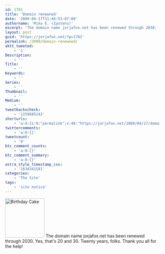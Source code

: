 ```yaml
---
id: 1781
title: 'Domain renewned'
date: '2009-04-17T11:46:53-07:00'
authorname: 'Mika E. (Ipstenu)'
excerpt: 'The domain name jorjafox.net has been renewed through 2030.  Yes, that''s 20 and 30.  Twenty years, folks. Thank you all for the help!'
layout: post
guid: 'https://jorjafox.net/?p=1781'
permalink: /2009/domain-renewned/
aktt_tweeted:
    - '1'
Description:
    - ''
Title:
    - ''
Keywords:
    - ''
Series:
    - ''
Thumbnail:
    - ''
Medium:
    - ''
tweetbackscheck:
    - '1259685242'
shorturls:
    - 'a:4:{s:9:"permalink";s:48:"https://jorjafox.net/2009/04/17/domain-renewned/";s:7:"tinyurl";s:25:"http://tinyurl.com/cvfsad";s:4:"isgd";s:18:"http://is.gd/533Vz";s:5:"bitly";s:20:"http://bit.ly/8MwO7v";}'
twittercomments:
    - 'a:0:{}'
tweetcount:
    - '0'
btc_comment_counts:
    - 'a:0:{}'
btc_comment_summary:
    - 'a:0:{}'
astra_style_timestamp_css:
    - '1634341581'
categories:
    - 'The Site'
tags:
    - 'site notice'
---
```


<a href="//static.jorjafox.net/wordpress/2008/12/cookie.png"><img src="//static.jorjafox.net/wordpress/2008/12/cookie.png" alt="Birthday Cake" title="Birthday Cake" width="128" height="128" class="alignleft size-full wp-image-818" /></a> The domain name jorjafox.net has been renewed through 2030.  Yes, that's 20 and 30.  Twenty years, folks. Thank you all for the help!
